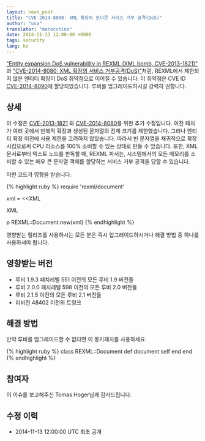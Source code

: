 ```yaml
---
layout: news_post
title: "CVE-2014-8090: XML 확장의 또다른 서비스 거부 공격(DoS)"
author: "usa"
translator: "marocchino"
date: 2014-11-13 12:00:00 +0000
tags: security
lang: ko
---
```


["Entity expansion DoS vulnerability in REXML (XML bomb, CVE-2013-1821)"](https://www.ruby-lang.org/en/news/2013/02/22/rexml-dos-2013-02-22/)
과 ["CVE-2014-8080: XML 확장의 서비스 거부공격(DoS)"](https://www.ruby-lang.org/ko/news/2014/10/27/rexml-dos-cve-2014-8080/)처럼, REXML에서 제한되지 않은 엔티티 확장이
DoS 취약점으로 이어질 수 있습니다.
이 취약점은 CVE ID
[CVE-2014-8090](http://cve.mitre.org/cgi-bin/cvename.cgi?name=CVE-2014-8090)에
할당되었습니다.
루비를 업그레이드하시길 강력히 권합니다.

## 상세

이 수정은
[CVE-2013-1821](https://www.ruby-lang.org/en/news/2013/02/22/rexml-dos-2013-02-22/)
와 [CVE-2014-8080](https://www.ruby-lang.org/ko/news/2014/10/27/rexml-dos-cve-2014-8080/)를 위한 추가 수정입니다.
이전 패치가 여러 곳에서 반복적 확장과 생성된 문자열의 전체 크기를 제한했습니다.
그러나 엔티티 확장 이전에 사용 제한을 고려하지 않았습니다.
따라서 빈 문자열을 재귀적으로 확장시킴으로써 CPU 리소스를 100% 소비할 수 있는 상태로 만들 수 있습니다.
또한, XML 문서로부터 텍스트 노드를 판독할 때, REXML 파서는, 시스템에서의 모든 메모리를 소비할 수 있는 매우 큰 문자열 객체를 할당하는 서비스 거부 공격을 당할 수 있습니다.

이런 코드가 영향을 받습니다.

{% highlight ruby %}
require 'rexml/document'

xml = <<XML
<!DOCTYPE root [
  # ENTITY expansion vector
]>
<cd></cd>
XML

p REXML::Document.new(xml)
{% endhighlight %}

영향받는 릴리즈를 사용하시는 모든 분은 즉시 업그레이드하시거나 해결 방법 중
하나를 사용하셔야 합니다.

## 영향받는 버전

* 루비 1.9.3 패치레벨 551 이전의 모든 루비 1.9 버전들
* 루비 2.0.0 패치레벨 598 이전의 모든 루비 2.0 버전들
* 루비 2.1.5 이전의 모든 루비 2.1 버전들
* 리비전 48402 이전의 트렁크

## 해결 방법

만약 루비를 업그레이드할 수 없다면 이 몽키패치를 사용하세요.

{% highlight ruby %}
class REXML::Document
  def document
    self
  end
end
{% endhighlight %}

## 참여자

이 이슈를 보고해주신 Tomas Hoger님께 감사드립니다.

## 수정 이력

* 2014-11-13 12:00:00 UTC 최초 공개
